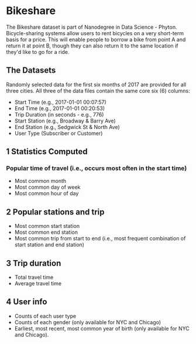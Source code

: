 # Bikeshare

The Bikeshare dataset is part of Nanodegree in Data Science - Phyton.
Bicycle-sharing systems allow users to rent bicycles on a very short-term basis for a price. This will enable people to borrow a bike from point A and return it at point B, though they can also return it to the same location if they'd like to go for a ride.

## The Datasets

 Randomly selected data for the first six months of 2017 are provided for all three cities. All three of the data files contain the same core six (6) columns:

- Start Time (e.g., 2017-01-01 00:07:57)
- End Time (e.g., 2017-01-01 00:20:53)
- Trip Duration (in seconds - e.g., 776)
- Start Station (e.g., Broadway & Barry Ave)
- End Station (e.g., Sedgwick St & North Ave)
- User Type (Subscriber or Customer)

## 1 Statistics Computed

### Popular time of travel (i.e., occurs most often in the start time)

- Most common month
- Most common day of week
- Most common hour of day

## 2 Popular stations and trip

- Most common start station
- Most common end station
- Most common trip from start to end (i.e., most frequent combination of start station and end station)

## 3 Trip duration

- Total travel time
- Average travel time

## 4 User info

- Counts of each user type
- Counts of each gender (only available for NYC and Chicago)
- Earliest, most recent, most common year of birth (only available for NYC and Chicago).
